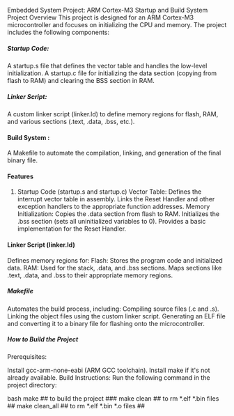 Embedded System Project: ARM Cortex-M3 Startup and Build System
Project Overview
This project is designed for an ARM Cortex-M3 microcontroller and focuses on initializing the CPU and memory. The project includes the following components:

##### Startup Code:
A startup.s file that defines the vector table and handles the low-level initialization.
A startup.c file for initializing the data section (copying from flash to RAM) and clearing the BSS section in RAM.

##### Linker Script:
A custom linker script (linker.ld) to define memory regions for flash, RAM, and various sections (.text, .data, .bss, etc.).

#### Build System :
A Makefile to automate the compilation, linking, and generation of the final binary file.

#### Features ######
1. Startup Code (startup.s and startup.c)
Vector Table:
Defines the interrupt vector table in assembly.
Links the Reset Handler and other exception handlers to the appropriate function addresses.
Memory Initialization:
Copies the .data section from flash to RAM.
Initializes the .bss section (sets all uninitialized variables to 0).
Provides a basic implementation for the Reset Handler.

#### Linker Script (linker.ld) #######
Defines memory regions for:
Flash: Stores the program code and initialized data.
RAM: Used for the stack, .data, and .bss sections.
Maps sections like .text, .data, and .bss to their appropriate memory regions.
##### Makefile ######
Automates the build process, including:
Compiling source files (.c and .s).
Linking the object files using the custom linker script.
Generating an ELF file and converting it to a binary file for flashing onto the microcontroller.

##### How to Build the Project #####
Prerequisites:

Install gcc-arm-none-eabi (ARM GCC toolchain).
Install make if it's not already available.
Build Instructions: Run the following command in the project directory:

bash
make ## to build the project ###
make clean ##  to rm *.elf *.bin files ##
make clean_all ##  to rm *.elf *.bin *.o files ##


